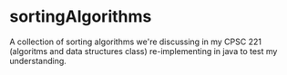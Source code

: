 # sortingAlgorithms
A collection of sorting algorithms we're discussing in my CPSC 221 (algoritms and data structures class) re-implementing in java to test my understanding.
